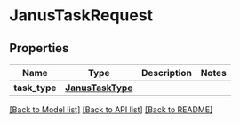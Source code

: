# JanusTaskRequest


## Properties
Name | Type | Description | Notes
------------ | ------------- | ------------- | -------------
**task_type** | [**JanusTaskType**](JanusTaskType.md) |  | 

[[Back to Model list]](../README.md#documentation-for-models) [[Back to API list]](../README.md#documentation-for-api-endpoints) [[Back to README]](../README.md)


